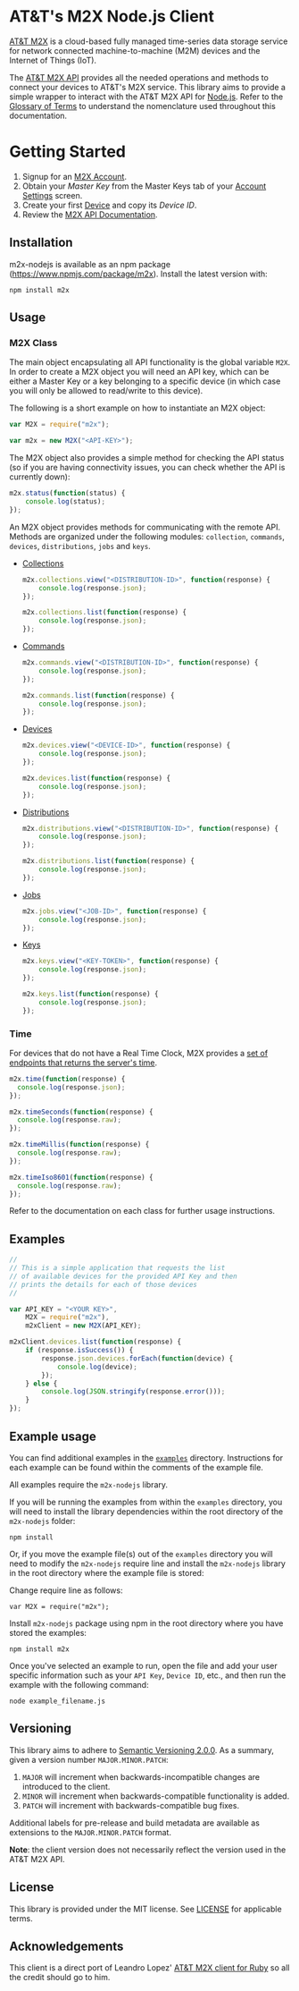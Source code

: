 # AT&T's M2X Node.js Client

[AT&T M2X](http://m2x.att.com) is a cloud-based fully managed time-series data storage service for network connected machine-to-machine (M2M) devices and the Internet of Things (IoT).

The [AT&T M2X API](https://m2x.att.com/developer/documentation/overview) provides all the needed operations and methods to connect your devices to AT&T's M2X service. This library aims to provide a simple wrapper to interact with the AT&T M2X API for [Node.js](http://nodejs.org/). Refer to the [Glossary of Terms](https://m2x.att.com/developer/documentation/glossary) to understand the nomenclature used throughout this documentation.


Getting Started
==========================
1. Signup for an [M2X Account](https://m2x.att.com/signup).
2. Obtain your _Master Key_ from the Master Keys tab of your [Account Settings](https://m2x.att.com/account) screen.
2. Create your first [Device](https://m2x.att.com/devices) and copy its _Device ID_.
3. Review the [M2X API Documentation](https://m2x.att.com/developer/documentation/overview).


## Installation

m2x-nodejs is available as an npm package (https://www.npmjs.com/package/m2x). Install the latest version with:

    npm install m2x


## Usage ##

### M2X Class ###

The main object encapsulating all API functionality is the global variable ``M2X``.
In order to create a M2X object you will need an API key, which can be either a Master Key or a key belonging to a specific device (in which case you will only be allowed to read/write to this device).

The following is a short example on how to instantiate an M2X object:

```javascript
var M2X = require("m2x");

var m2x = new M2X("<API-KEY>");
```

The M2X object also provides a simple method for checking the API status (so if you are having connectivity issues, you can check whether the API is currently down):

```javascript
m2x.status(function(status) {
    console.log(status);
});
```

An M2X object provides methods for communicating with the remote API. Methods are organized under the following modules: `collection`, `commands`, `devices`, `distributions`, `jobs` and `keys`.

- [Collections](lib/collections.js)
  ```javascript
  m2x.collections.view("<DISTRIBUTION-ID>", function(response) {
      console.log(response.json);
  });

  m2x.collections.list(function(response) {
      console.log(response.json);
  });
  ```

- [Commands](lib/commands.js)
  ```javascript
  m2x.commands.view("<DISTRIBUTION-ID>", function(response) {
      console.log(response.json);
  });

  m2x.commands.list(function(response) {
      console.log(response.json);
  });
  ```

- [Devices](lib/devices.js)
  ```javascript
  m2x.devices.view("<DEVICE-ID>", function(response) {
      console.log(response.json);
  });

  m2x.devices.list(function(response) {
      console.log(response.json);
  });
  ```

- [Distributions](lib/distributions.js)
  ```javascript
  m2x.distributions.view("<DISTRIBUTION-ID>", function(response) {
      console.log(response.json);
  });

  m2x.distributions.list(function(response) {
      console.log(response.json);
  });
  ```

- [Jobs](lib/jobs.js)
  ```javascript
  m2x.jobs.view("<JOB-ID>", function(response) {
      console.log(response.json);
  });
  ```

- [Keys](lib/keys.js)
  ```javascript
  m2x.keys.view("<KEY-TOKEN>", function(response) {
      console.log(response.json);
  });

  m2x.keys.list(function(response) {
      console.log(response.json);
  });
  ```

### Time ###

For devices that do not have a Real Time Clock, M2X provides a [set of endpoints that returns the server's time](https://m2x.att.com/developer/documentation/v2/time).

```javascript
m2x.time(function(response) {
  console.log(response.json);
});

m2x.timeSeconds(function(response) {
  console.log(response.raw);
});

m2x.timeMillis(function(response) {
  console.log(response.raw);
});

m2x.timeIso8601(function(response) {
  console.log(response.raw);
});
```

Refer to the documentation on each class for further usage instructions.

## Examples ##

```javascript
//
// This is a simple application that requests the list
// of available devices for the provided API Key and then
// prints the details for each of those devices
//

var API_KEY = "<YOUR KEY>",
    M2X = require("m2x"),
    m2xClient = new M2X(API_KEY);

m2xClient.devices.list(function(response) {
    if (response.isSuccess()) {
        response.json.devices.forEach(function(device) {
            console.log(device);
        });
    } else {
        console.log(JSON.stringify(response.error()));
    }
});
```

## Example usage ##

You can find additional examples in the [`examples`](examples) directory. Instructions for each example can be found within the comments of the example file.

All examples require the `m2x-nodejs` library.

If you will be running the examples from within the `examples` directory, you will need to install the library dependencies within the root directory of the `m2x-nodejs` folder:

```
npm install
```

Or, if you move the example file(s) out of the `examples` directory you will need to modify the  `m2x-nodejs` require line and install the `m2x-nodejs` library in the root directory where the example file is stored:

Change require line as follows:
```
var M2X = require("m2x");
```

Install `m2x-nodejs` package using npm in the root directory where you have stored the examples:
```
npm install m2x
```

Once you've selected an example to run, open the file and add your user specific information such as your `API Key`, `Device ID`, etc., and then run the example with the following command:

```
node example_filename.js
```

## Versioning

This library aims to adhere to [Semantic Versioning 2.0.0](http://semver.org/). As a summary, given a version number `MAJOR.MINOR.PATCH`:

1. `MAJOR` will increment when backwards-incompatible changes are introduced to the client.
2. `MINOR` will increment when backwards-compatible functionality is added.
3. `PATCH` will increment with backwards-compatible bug fixes.

Additional labels for pre-release and build metadata are available as extensions to the `MAJOR.MINOR.PATCH` format.

**Note**: the client version does not necessarily reflect the version used in the AT&T M2X API.

## License ##

This library is provided under the MIT license. See [LICENSE](LICENSE) for applicable terms.


## Acknowledgements ##

This client is a direct port of Leandro Lopez' [AT&T M2X client for Ruby](https://github.com/attm2x/m2x-ruby) so all the credit should go to him.
